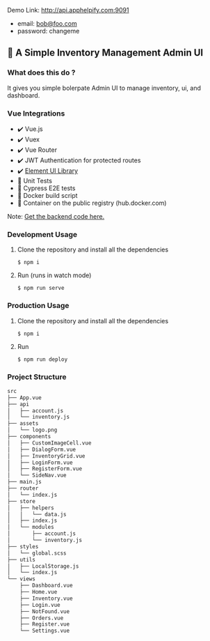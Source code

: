 
Demo Link: http://api.apphelpify.com:9091

- email: bob@foo.com
- password: changeme

## :ledger: A Simple Inventory Management Admin UI

### What does this do ?

It gives you simple bolerpate Admin UI to manage inventory, ui, and dashboard.

### Vue Integrations
  - :heavy_check_mark: Vue.js
  - :heavy_check_mark: Vuex
  - :heavy_check_mark: Vue Router
  - :heavy_check_mark: JWT Authentication for protected routes
  - :heavy_check_mark: [Element UI Library](https://element.eleme.io/#/en-US)
  - :construction: Unit Tests
  - :construction: Cypress E2E tests
  - :construction: Docker build script
  - :construction: Container on the public registry (hub.docker.com)

Note: [Get the backend code here.](https://github.com/manju4ever/inventory-service)

### Development Usage
1. Clone the repository and install all the dependencies

    `$ npm i`

2. Run (runs in watch mode)

    `$ npm run serve`


### Production Usage
1. Clone the repository and install all the dependencies

    `$ npm i`
    
 2. Run 
 
    `$ npm run deploy`
  
 ### Project Structure
 
```bash
src
├── App.vue
├── api
│   ├── account.js
│   └── inventory.js
├── assets
│   └── logo.png
├── components
│   ├── CustomImageCell.vue
│   ├── DialogForm.vue
│   ├── InventoryGrid.vue
│   ├── LoginForm.vue
│   ├── RegisterForm.vue
│   └── SideNav.vue
├── main.js
├── router
│   └── index.js
├── store
│   ├── helpers
│   │   └── data.js
│   ├── index.js
│   └── modules
│       ├── account.js
│       └── inventory.js
├── styles
│   └── global.scss
├── utils
│   ├── LocalStorage.js
│   └── index.js
└── views
    ├── Dashboard.vue
    ├── Home.vue
    ├── Inventory.vue
    ├── Login.vue
    ├── NotFound.vue
    ├── Orders.vue
    ├── Register.vue
    └── Settings.vue
```
